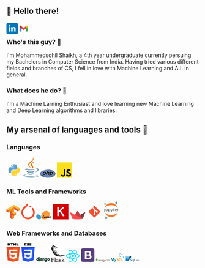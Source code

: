 ## 👋 Hello there! 
<p float="left">
<a href="https://www.linkedin.com/in/mohammedsohil-shaikh-02b5401ba/">
  <img align="left" alt="Sohil's LinkedIN" width="30px" src="logo/linkedin.svg" />
</a>
<a href="mailto:sohilshaikh1609@gmail.com">
  <img align="left" alt="Sohil's Gmail" width="30px" src="logo/gmail.svg" />
</a>
</p>
<br>

### Who's this guy? 👀
I'm Mohammedsohil Shaikh, a 4th year undergraduate currently persuing my Bachelors in Computer Science from India. Having tried various different fields and branches of CS, I fell in love with Machine Learning and A.I. in general. 

### What does he do? 💬
I'm a Machine Larning Enthusiast and love learning new Machine Learning and Deep Learning algorithms and libraries.


## My arsenal of languages and tools 🎯

### Languages
<p float="left">
<img alt="Python" width="40px" src="logo/python.svg" />
<img alt="Java" width="40px" src="logo/java.svg" />
<img alt="php" width="40px" src="logo/php.svg" />
<img alt="Javascript" width="40px" src="logo/javascript.svg" />
  
### ML Tools and Frameworks
<p float="left">
<img alt="Tensorflow" width="35px" src="logo/tensorflow.svg" />
<img alt="Pytorch" width="35px" src="logo/pytorch.svg" />
<img alt="sklearn" width="40px" src="logo/sklearn.svg" />
<img alt="Keras" width="40px" src="logo/keras.svg" />
<img alt="Streamlit" width="40px" src="logo/streamlit.svg">
<img alt="Git" width="40px" src="logo/git.svg" />
<img alt="Jupyter" width="40px" src="logo/notebook.svg" />
  
### Web Frameworks and Databases
<p float="left">
<img alt="HTML" width="35px" src="logo/html-5.svg" />
<img alt="CSS" width="35px" src="logo/css-3.svg" />
<img alt="Django" width="35px" src="logo/django.svg" />
<img alt="Flask" width="35px" src="logo/flask.svg" />  
<img alt="React" width="35px" src="logo/react.svg" />  
<img alt="Bootstrap" width="35px" src="logo/bootstrap.svg" />
<img alt="MongoDB" width="35px" src="logo/mongodb.svg" />
<img alt="MySQL" width="35px" src="logo/mysql.svg" />
<img alt="SQLite" width="35px" src="logo/sqlite.svg" />
</p>
